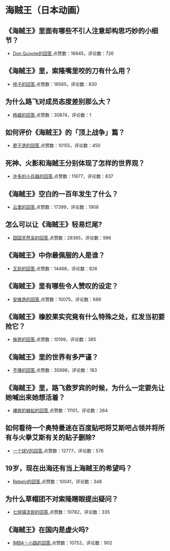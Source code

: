 #  海贼王（日本动画） 
## 《海贼王》里面有哪些不引人注意却构思巧妙的小细节？
- [Don Quixote的回答](https://www.zhihu.com/question/23246914/answer/24071160),点赞数：16645，评论数：726
## 《海贼王》里，索隆嘴里咬的刀有什么用？
- [祥子的回答](https://www.zhihu.com/question/30440112/answer/632636290),点赞数：18565，评论数：830
## 为什么路飞对成员态度差别那么大？
- [杨威的回答](https://www.zhihu.com/question/23434853/answer/25259724),点赞数：30874，评论数：1
## 如何评价《海贼王》的「顶上战争」篇？
- [廖子逸的回答](https://www.zhihu.com/question/26591415/answer/33335105),点赞数：10155，评论数：450
## 死神、火影和海贼王分别体现了怎样的世界观？
- [许多的小兵器的回答](https://www.zhihu.com/question/32757649/answer/588784435),点赞数：11677，评论数：837
## 《海贼王》空白的一百年发生了什么？
- [云里的回答](https://www.zhihu.com/question/34685017/answer/130054742),点赞数：17399，评论数：1908
## 怎么可以让《海贼王》轻易烂尾?
- [囧囧天然呆的回答](https://www.zhihu.com/question/352543146/answer/1839359686),点赞数：28365，评论数：996
## 《海贼王》中你最佩服的人是谁？
- [王凯的回答](https://www.zhihu.com/question/40191951/answer/89044498),点赞数：14466，评论数：826
## 《海贼王》里有哪些令人赞叹的设定？
- [安陵逸的回答](https://www.zhihu.com/question/26224987/answer/36263482),点赞数：10075，评论数：688
## 《海贼王》橡胶果实究竟有什么特殊之处，红发当初要抢它？
- [施恩的回答](https://www.zhihu.com/question/467132666/answer/1958901478),点赞数：10199，评论数：385
## 《海贼王》里的世界有多严谨？
- [不懂的回答](https://www.zhihu.com/question/383356468/answer/1112473078),点赞数：35998，评论数：183
## 《海贼王》里，路飞救罗宾的时候，为什么一定要先让她喊出来她想活着？
- [裸奔的蜈蚣的回答](https://www.zhihu.com/question/410640790/answer/1370845594),点赞数：11101，评论数：264
## 如何看待一个奥特曼迷在百度贴吧将艾斯吧占领并将所有与火拳艾斯有关的贴子删除?
- [一个球V的回答](https://www.zhihu.com/question/404949196/answer/1335982554),点赞数：12777，评论数：576
## 19岁，现在出海还有当上海贼王的希望吗？
- [Rebely的回答](https://www.zhihu.com/question/363169587/answer/956628188),点赞数：10041，评论数：348
## 为什么草帽团不对索隆瞎眼提出疑问？
- [七侠镇流民的回答](https://www.zhihu.com/question/282149126/answer/424468060),点赞数：10782，评论数：335
## 《海贼王》在国内是虚火吗?
- [IMBA丶小路的回答](https://www.zhihu.com/question/366350345/answer/974508522),点赞数：10752，评论数：902
